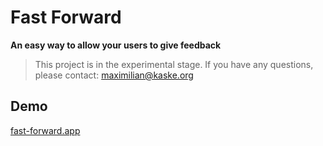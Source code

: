 # Fast Forward

**An easy way to allow your users to give feedback**

> This project is in the experimental stage. If you have any questions, please contact: maximilian@kaske.org

## Demo

[fast-forward.app](https://fast-forward.app)
